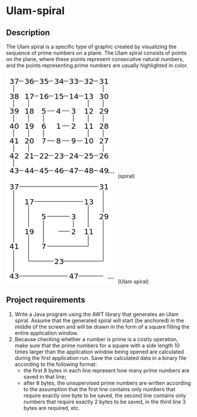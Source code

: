 
# Ulam-spiral

## Description

The Ulam spiral is a specific type of graphic created by visualizing the sequence of
prime numbers on a plane. The Ulam spiral consists of points on the plane, where these
points represent consecutive natural numbers, and the points representing prime numbers
are usually highlighted in color.

![img.png](img.png) (spiral)
![img_1.png](img_1.png) (Ulam spiral)

## Project requirements

1. Write a Java program using the AWT library that generates an Ulam spiral. Assume
that the generated spiral will start (be anchored) in the middle of the screen and will be
drawn in the form of a square filling the entire application window.
3. Because checking whether a number is prime is a costly operation, make sure that
the prime numbers for a square with a side length 10 times larger than the application
window being opened are calculated during the first application run. Save the calculated
data in a binary file according to the following format:
   * the first 8 bytes in each line represent how many prime numbers are saved in that
   line;
   * after 8 bytes, the unsupervised prime numbers are written according to the assumption that the first line contains only numbers that require exactly one byte to be
   saved, the second line contains only numbers that require exactly 2 bytes to be
   saved, in the third line 3 bytes are required, etc.